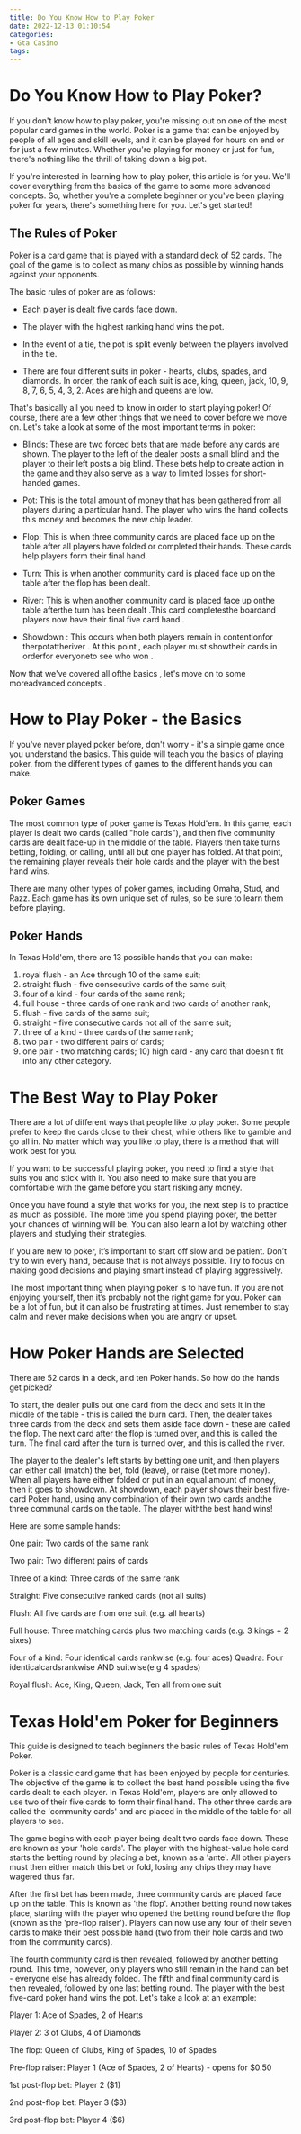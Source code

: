 ```yaml
---
title: Do You Know How to Play Poker
date: 2022-12-13 01:10:54
categories:
- Gta Casino
tags:
---
```



#  Do You Know How to Play Poker?

If you don't know how to play poker, you're missing out on one of the most popular card games in the world. Poker is a game that can be enjoyed by people of all ages and skill levels, and it can be played for hours on end or for just a few minutes. Whether you're playing for money or just for fun, there's nothing like the thrill of taking down a big pot.

If you're interested in learning how to play poker, this article is for you. We'll cover everything from the basics of the game to some more advanced concepts. So, whether you're a complete beginner or you've been playing poker for years, there's something here for you. Let's get started!

## The Rules of Poker

Poker is a card game that is played with a standard deck of 52 cards. The goal of the game is to collect as many chips as possible by winning hands against your opponents.

The basic rules of poker are as follows:

- Each player is dealt five cards face down.

- The player with the highest ranking hand wins the pot.

- In the event of a tie, the pot is split evenly between the players involved in the tie.

- There are four different suits in poker - hearts, clubs, spades, and diamonds. In order, the rank of each suit is ace, king, queen, jack, 10, 9, 8, 7, 6, 5, 4, 3, 2. Aces are high and queens are low.

That's basically all you need to know in order to start playing poker! Of course, there are a few other things that we need to cover before we move on. Let's take a look at some of the most important terms in poker:

- Blinds: These are two forced bets that are made before any cards are shown. The player to the left of the dealer posts a small blind and the player to their left posts a big blind. These bets help to create action in the game and they also serve as a way to limited losses for short-handed games.

- Pot: This is the total amount of money that has been gathered from all players during a particular hand. The player who wins the hand collects this money and becomes the new chip leader.


- Flop: This is when three community cards are placed face up on the table after all players have folded or completed their hands. These cards help players form their final hand.

- Turn: This is when another community card is placed face up on the table after the flop has been dealt.

- River: This is when another community card is placed face up onthe table afterthe turn has been dealt .This card completesthe boardand players now have their final five card hand .

- Showdown : This occurs when both players remain in contentionfor therpotattheriver . At this point , each player must showtheir cards in orderfor everyoneto see who won .

Now that we've covered all ofthe basics , let's move on to some moreadvanced concepts .

#  How to Play Poker - the Basics

If you've never played poker before, don't worry - it's a simple game once you understand the basics. This guide will teach you the basics of playing poker, from the different types of games to the different hands you can make.

## Poker Games
The most common type of poker game is Texas Hold'em. In this game, each player is dealt two cards (called "hole cards"), and then five community cards are dealt face-up in the middle of the table. Players then take turns betting, folding, or calling, until all but one player has folded. At that point, the remaining player reveals their hole cards and the player with the best hand wins.

There are many other types of poker games, including Omaha, Stud, and Razz. Each game has its own unique set of rules, so be sure to learn them before playing.

## Poker Hands
In Texas Hold'em, there are 13 possible hands that you can make:

1) royal flush - an Ace through 10 of the same suit;
2) straight flush - five consecutive cards of the same suit;
3) four of a kind - four cards of the same rank;
4) full house - three cards of one rank and two cards of another rank;
5) flush - five cards of the same suit;
6) straight - five consecutive cards not all of the same suit;
7) three of a kind - three cards of the same rank;
8) two pair - two different pairs of cards; 
9) one pair - two matching cards; 10) high card - any card that doesn't fit into any other category.

#  The Best Way to Play Poker

There are a lot of different ways that people like to play poker. Some people prefer to keep the cards close to their chest, while others like to gamble and go all in. No matter which way you like to play, there is a method that will work best for you.

If you want to be successful playing poker, you need to find a style that suits you and stick with it. You also need to make sure that you are comfortable with the game before you start risking any money.

Once you have found a style that works for you, the next step is to practice as much as possible. The more time you spend playing poker, the better your chances of winning will be. You can also learn a lot by watching other players and studying their strategies.

If you are new to poker, it’s important to start off slow and be patient. Don’t try to win every hand, because that is not always possible. Try to focus on making good decisions and playing smart instead of playing aggressively.

The most important thing when playing poker is to have fun. If you are not enjoying yourself, then it’s probably not the right game for you. Poker can be a lot of fun, but it can also be frustrating at times. Just remember to stay calm and never make decisions when you are angry or upset.

#  How Poker Hands are Selected

There are 52 cards in a deck, and ten Poker hands. So how do the hands get picked?

To start, the dealer pulls out one card from the deck and sets it in the middle of the table - this is called the burn card. Then, the dealer takes three cards from the deck and sets them aside face down - these are called the flop. The next card after the flop is turned over, and this is called the turn. The final card after the turn is turned over, and this is called the river.

The player to the dealer's left starts by betting one unit, and then players can either call (match) the bet, fold (leave), or raise (bet more money). When all players have either folded or put in an equal amount of money, then it goes to showdown. At showdown, each player shows their best five-card Poker hand, using any combination of their own two cards andthe three communal cards on the table. The player withthe best hand wins!

Here are some sample hands:

One pair: Two cards of the same rank

Two pair: Two different pairs of cards

Three of a kind: Three cards of the same rank

Straight: Five consecutive ranked cards (not all suits)

Flush: All five cards are from one suit (e.g. all hearts)

Full house: Three matching cards plus two matching cards (e.g. 3 kings + 2 sixes)

Four of a kind: Four identical cards rankwise (e.g. four aces) 
Quadra: Four identicalcardsrankwise AND suitwise(e g 4 spades)

Royal flush: Ace, King, Queen, Jack, Ten all from one suit

#  Texas Hold'em Poker for Beginners

This guide is designed to teach beginners the basic rules of Texas Hold'em Poker.

Poker is a classic card game that has been enjoyed by people for centuries. The objective of the game is to collect the best hand possible using the five cards dealt to each player. In Texas Hold'em, players are only allowed to use two of their five cards to form their final hand. The other three cards are called the 'community cards' and are placed in the middle of the table for all players to see.

The game begins with each player being dealt two cards face down. These are known as your 'hole cards'. The player with the highest-value hole card starts the betting round by placing a bet, known as a 'ante'. All other players must then either match this bet or fold, losing any chips they may have wagered thus far.

After the first bet has been made, three community cards are placed face up on the table. This is known as 'the flop'. Another betting round now takes place, starting with the player who opened the betting round before the flop (known as the 'pre-flop raiser'). Players can now use any four of their seven cards to make their best possible hand (two from their hole cards and two from the community cards).

The fourth community card is then revealed, followed by another betting round. This time, however, only players who still remain in the hand can bet - everyone else has already folded. The fifth and final community card is then revealed, followed by one last betting round. The player with the best five-card poker hand wins the pot. Let's take a look at an example:

Player 1: Ace of Spades, 2 of Hearts

Player 2: 3 of Clubs, 4 of Diamonds



The flop: Queen of Clubs, King of Spades, 10 of Spades
 

Pre-flop raiser: Player 1 (Ace of Spades, 2 of Hearts) - opens for $0.50 

1st post-flop bet: Player 2 ($1) 

2nd post-flop bet: Player 3 ($3) 

3rd post-flop bet: Player 4 ($6)
